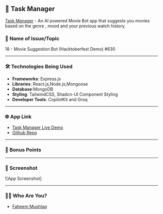 ## 🚀 **Task Manager**

[Task Manager](https://copilotkit-task-manager.vercel.app/) - An AI powered Movie Bot app that suggests you movies based on the genre , mood and your previous watch history.

### 📝 **Name of Issue/Topic**

18 - Movie Suggestion Bot (Hacktoberfest Demo) #630

---

### 🛠️ **Technologies Being Used**

- **Frameworks**: Express.js
- **Libraries**: React.js,Node.js,Mongoose
- **Database**:MongoDB
- **Styling**: TailwindCSS, Shadcn-UI Component Styling
- **Developer Tools**: CopilotKit and Groq

---

### 🌐 **App Link**

- [Task Manager Live Demo](https://moviebot-sigma.vercel.app/)
- [Github Repo](https://github.com/FaheemOnHub/copilotkit-movieBot)

---

### 🎯 **Bonus Points**

---

### 📸 **Screenshot**

![App Screenshot]

---

### 🙋‍♂️ **Who Are You?**

- [Faheem Mushtaq](https://github.com/FaheemOnHub)
